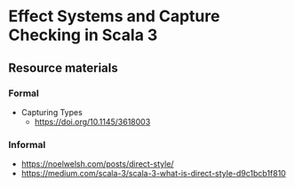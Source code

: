 # Effect Systems and Capture Checking in Scala 3

## Resource materials

### Formal

- Capturing Types
    - https://doi.org/10.1145/3618003

### Informal
- https://noelwelsh.com/posts/direct-style/
- https://medium.com/scala-3/scala-3-what-is-direct-style-d9c1bcb1f810
